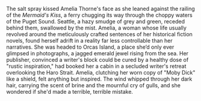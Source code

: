The salt spray kissed Amelia Thorne's face as she leaned against the railing of the *Mermaid's Kiss*, a ferry chugging its way through the choppy waters of the Puget Sound.  Seattle, a hazy smudge of grey and green, receded behind them, swallowed by the mist.  Amelia, a woman whose life usually revolved around the meticulously crafted sentences of her historical fiction novels, found herself adrift in a reality far less controllable than her narratives.  She was headed to Orcas Island, a place she’d only ever glimpsed in photographs, a jagged emerald jewel rising from the sea.  Her publisher, convinced a writer's block could be cured by a healthy dose of "rustic inspiration," had booked her a cabin in a secluded writer's retreat overlooking the Haro Strait.  Amelia, clutching her worn copy of  "Moby Dick" like a shield, felt anything but inspired. The wind whipped through her dark hair, carrying the scent of brine and the mournful cry of gulls, and she wondered if she'd made a terrible, terrible mistake.
